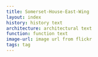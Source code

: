 ```yaml
---
title: Somerset-House-East-Wing
layout: index
history: history text
architecture: architectural text
function: function text
image-url: image url from flickr
tags: tag
---
```

